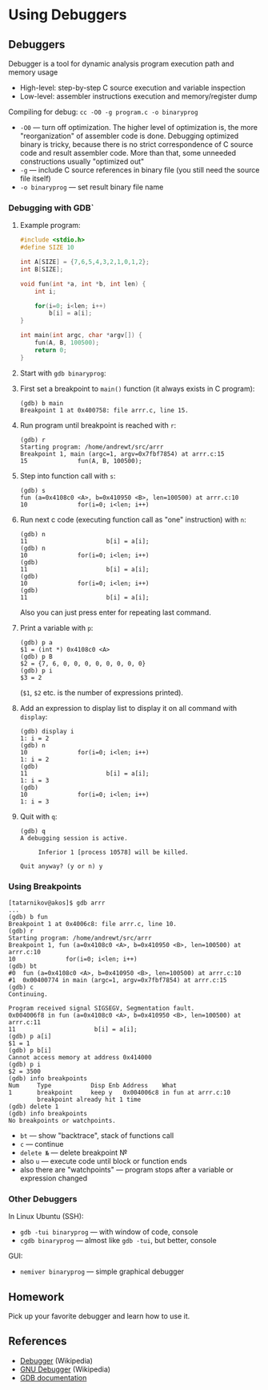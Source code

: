 # Using Debuggers

## Debuggers 

Debugger is a tool for dynamic analysis program execution path and memory usage
  * High-level: step-by-step C source execution and variable inspection
  * Low-level: assembler instructions execution and memory/register dump

Compiling for debug: `cc -O0 -g program.c -o binaryprog`
 * `-O0` — turn off optimization. The higher level of optimization is,
    the more "reorganization" of assembler code is done.
    Debugging optimized binary is tricky, because there is no strict correspondence 
    of C source code and result assembler code. More than that, some unneeded constructions usually "optimized out"
 * `-g` — include C source references in binary file (you still need the source file itself)
 * `-o binaryprog` — set result binary file name

### Debugging with GDB`

1. Example program:

   ```c
   #include <stdio.h>
   #define SIZE 10

   int A[SIZE] = {7,6,5,4,3,2,1,0,1,2};
   int B[SIZE];

   void fun(int *a, int *b, int len) {
       int i;

       for(i=0; i<len; i++)
           b[i] = a[i];
   }

   int main(int argc, char *argv[]) {
       fun(A, B, 100500);
       return 0;
   }
   ```

1. Start with `gdb binaryprog`:

1. First set a breakpoint to `main()` function (it always exists in C program):

   ```
   (gdb) b main
   Breakpoint 1 at 0x400758: file arrr.c, line 15.
   ```

1. Run program until breakpoint is reached with `r`:

   ```
   (gdb) r
   Starting program: /home/andrewt/src/arrr
   Breakpoint 1, main (argc=1, argv=0x7fbf7854) at arrr.c:15
   15              fun(A, B, 100500);
   ```

1. Step into function call with `s`:

   ```
   (gdb) s
   fun (a=0x4108c0 <A>, b=0x410950 <B>, len=100500) at arrr.c:10
   10              for(i=0; i<len; i++)
   ```

1. Run next c code (executing function call as "one" instruction) with `n`:

   ```
   (gdb) n
   11                      b[i] = a[i];
   (gdb) n
   10              for(i=0; i<len; i++)
   (gdb)
   11                      b[i] = a[i];
   (gdb)
   10              for(i=0; i<len; i++)
   (gdb)
   11                      b[i] = a[i];
   ```

   Also you can just press enter for repeating last command.

1. Print a variable with `p`:

   ```
   (gdb) p a
   $1 = (int *) 0x4108c0 <A>
   (gdb) p B
   $2 = {7, 6, 0, 0, 0, 0, 0, 0, 0, 0}
   (gdb) p i
   $3 = 2
   ```

   (`$1`, `$2` etc. is the number of expressions printed).

1. Add an expression to display list to display it on all command with `display`:

   ```
   (gdb) display i
   1: i = 2
   (gdb) n
   10              for(i=0; i<len; i++)
   1: i = 2
   (gdb)
   11                      b[i] = a[i];
   1: i = 3
   (gdb)
   10              for(i=0; i<len; i++)
   1: i = 3
   ```

1. Quit with `q`:

   ```
   (gdb) q
   A debugging session is active.

        Inferior 1 [process 10578] will be killed.

   Quit anyway? (y or n) y
   ```

### Using Breakpoints

```
[tatarnikov@akos]$ gdb arrr
...
(gdb) b fun
Breakpoint 1 at 0x4006c8: file arrr.c, line 10.
(gdb) r
Starting program: /home/andrewt/src/arrr
Breakpoint 1, fun (a=0x4108c0 <A>, b=0x410950 <B>, len=100500) at arrr.c:10
10              for(i=0; i<len; i++)
(gdb) bt
#0  fun (a=0x4108c0 <A>, b=0x410950 <B>, len=100500) at arrr.c:10
#1  0x00400774 in main (argc=1, argv=0x7fbf7854) at arrr.c:15
(gdb) c
Continuing.

Program received signal SIGSEGV, Segmentation fault.
0x004006f8 in fun (a=0x4108c0 <A>, b=0x410950 <B>, len=100500) at arrr.c:11
11                      b[i] = a[i];
(gdb) p a[i]
$1 = 1
(gdb) p b[i]
Cannot access memory at address 0x414000
(gdb) p i
$2 = 3500
(gdb) info breakpoints
Num     Type           Disp Enb Address    What
1       breakpoint     keep y   0x004006c8 in fun at arrr.c:10
        breakpoint already hit 1 time
(gdb) delete 1
(gdb) info breakpoints
No breakpoints or watchpoints.
```

* `bt` — show "backtrace", stack of functions call
* `c` — continue
* `delete №` — delete breakpoint №
* also `u` — execute code until block or function ends
* also there are "watchpoints" — program stops after a variable or expression changed

### Other Debuggers

In Linux Ubuntu (SSH):

* `gdb -tui binaryprog` — with window of code, console
* `cgdb binaryprog` — almost like `gdb -tui`, but better, console

GUI:

* `nemiver binaryprog` — simple graphical debugger
 
## Homework

Pick up your favorite debugger and learn how to use it.

## References

* [Debugger](https://en.wikipedia.org/wiki/Debugger) (Wikipedia)
* [GNU Debugger](https://en.wikipedia.org/wiki/GNU_Debugger) (Wikipedia)
* [GDB documentation](https://www.gnu.org/software/gdb/documentation)

